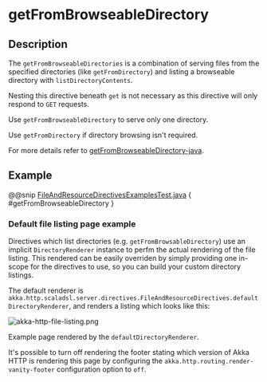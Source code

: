 <a id="getfrombrowseabledirectory-java"></a>
# getFromBrowseableDirectory

## Description

The `getFromBrowseableDirectories` is a combination of serving files from the specified directories (like
`getFromDirectory`) and listing a browseable directory with `listDirectoryContents`.

Nesting this directive beneath `get` is not necessary as this directive will only respond to `GET` requests.

Use `getFromBrowseableDirectory` to serve only one directory.

Use `getFromDirectory` if directory browsing isn't required.

For more details refer to [getFromBrowseableDirectory-java](#getfrombrowseabledirectory-java).

## Example

@@snip [FileAndResourceDirectivesExamplesTest.java](../../../../../../../test/java/docs/http/javadsl/server/directives/FileAndResourceDirectivesExamplesTest.java) { #getFromBrowseableDirectory }

### Default file listing page example

Directives which list directories (e.g. `getFromBrowsableDirectory`) use an implicit `DirectoryRenderer`
instance to perfm the actual rendering of the file listing. This rendered can be easily overriden by simply
providing one in-scope for the directives to use, so you can build your custom directory listings.

The default renderer is `akka.http.scaladsl.server.directives.FileAndResourceDirectives.defaultDirectoryRenderer`,
and renders a listing which looks like this:

![akka-http-file-listing.png](../../../../../images/akka-http-file-listing.png)
> 
Example page rendered by the `defaultDirectoryRenderer`.

It's possible to turn off rendering the footer stating which version of Akka HTTP is rendering this page by configuring
the `akka.http.routing.render-vanity-footer` configuration option to `off`.